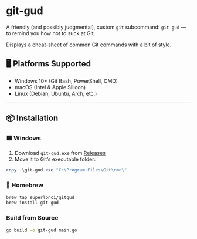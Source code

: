 # git-gud

A friendly (and possibly judgmental), custom `git` subcommand: `git gud` — to remind you how not to suck at Git.

Displays a cheat-sheet of common Git commands with a bit of style.

## 🖥️ Platforms Supported

- Windows 10+ (Git Bash, PowerShell, CMD)
- macOS (Intel & Apple Silicon)
- Linux (Debian, Ubuntu, Arch, etc.)

---

## 📦 Installation

### 🟦 Windows

1. Download `git-gud.exe` from [Releases](https://github.com/SuperLonci/git-gud/releases)
2. Move it to Git’s executable folder:

```powershell
copy .\git-gud.exe "C:\Program Files\Git\cmd\"
```

### 🧴 Homebrew

```bash
brew tap superlonci/gitgud
brew install git-gud
```

### Build from Source
```bash
go build -o git-gud main.go
```